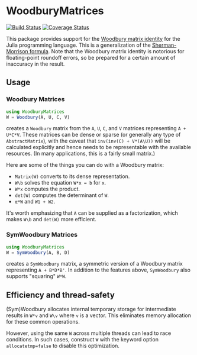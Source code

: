 # WoodburyMatrices

[![Build Status](https://github.com/JuliaLinearAlgebra/WoodburyMatrices.jl/workflows/CI/badge.svg)](https://github.com/JuliaLinearAlgebra/WoodburyMatrices.jl/actions?query=workflow%3ACI+branch%3Amaster)
[![Coverage Status](http://codecov.io/github/JuliaLinearAlgebra/WoodburyMatrices.jl/coverage.svg?branch=master)](http://codecov.io/github/JuliaLinearAlgebra/WoodburyMatrices.jl?branch=master)

This package provides support for the [Woodbury matrix identity](http://en.wikipedia.org/wiki/Woodbury_matrix_identity) for the Julia programming language.  This is a generalization of the [Sherman-Morrison formula](http://en.wikipedia.org/wiki/Sherman%E2%80%93Morrison_formula). Note that the Woodbury matrix identity is notorious for floating-point roundoff errors, so be prepared for a certain amount of inaccuracy in the result.

## Usage

### Woodbury Matrices
```julia
using WoodburyMatrices
W = Woodbury(A, U, C, V)
```
creates a `Woodbury` matrix from the `A`, `U`, `C`, and `V` matrices representing `A + U*C*V`. These matrices can be dense or sparse (or generally any type of `AbstractMatrix`), with the caveat that
`inv(inv(C) + V*(A\U))` will be calculated explicitly and hence needs to be representable with the available resources.
(In many applications, this is a fairly small matrix.)

Here are some of the things you can do with a Woodbury matrix:

- `Matrix(W)` converts to its dense representation.
- `W\b` solves the equation `W*x = b` for `x`.
- `W*x` computes the product.
- `det(W)` computes the determinant of `W`.
- `α*W` and `W1 + W2`.

It's worth emphasizing that `A` can be supplied as a factorization, which makes `W\b` and `det(W)` more efficient.

### SymWoodbury Matrices

```julia
using WoodburyMatrices
W = SymWoodbury(A, B, D)
```
creates a `SymWoodbury` matrix, a symmetric version of a Woodbury matrix representing `A + B*D*B'`. In addition to the features above, `SymWoodbury` also supports "squaring" `W*W`.

## Efficiency and thread-safety

(Sym)Woodbury allocates internal temporary storage for intermediate results in `W*v` and `W\v` where `v` is a vector.
This eliminates memory allocation for these common operations.

However, using the same `W` across multiple threads can lead to race conditions. In such cases, construct `W` with
the keyword option `allocatetmp=false` to disable this optimization.
